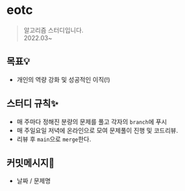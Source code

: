 # eotc

> 알고리즘 스터디입니다.      
> 2022.03~

## 목표💡

  - 개인의 역량 강화 및 성공적인 이직(!)

## 스터디 규칙✨

- 매 주마다 정해진 분량의 문제를 풀고 각자의 `branch`에 푸시
- 매 주일요일 저녁에 온라인으로 모여 문제풀이 진행 및 코드리뷰.
- 리뷰 후 `main`으로 `merge`한다. 

## 커밋메시지🌱

- 날짜 / 문제명
